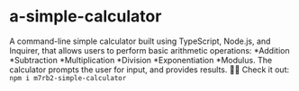# a-simple-calculator
A command-line simple calculator built using TypeScript, Node.js, and Inquirer, that allows users to perform basic arithmetic operations: *Addition *Subtraction *Multiplication *Division *Exponentiation *Modulus. The calculator prompts the user for input, and provides results. 🧮🚀 Check it out: `npm i m7rb2-simple-calculator`
